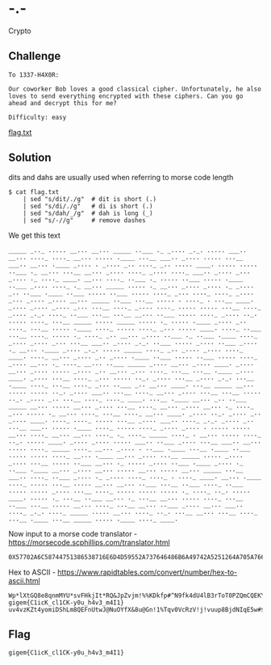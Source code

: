 # -.-
Crypto

## Challenge 

	To 1337-H4X0R:

	Our coworker Bob loves a good classical cipher. Unfortunately, he also loves to send everything encrypted with these ciphers. Can you go ahead and decrypt this for me?

	Difficulty: easy

[flag.txt](flag.txt)

## Solution

dits and dahs are usually used when referring to morse code length

	$ cat flag.txt 
		| sed "s/dit/./g"  # dit is short (.)
		| sed "s/di/./g"   # di is short (.)
		| sed "s/dah/_/g"  # dah is long (_)
		| sed "s/-//g"     # remove dashes

We get this text

	_____ _.._ ..... __... __... _____ ..___ ._ _.... _._. ..... ___.. __... ...._ ...._ __... ..... .____ ...__ ___.. _.... ..... ...__ ___.. __... .____ _.... . _.... _.. ...._ _.. ..... ____. ..... ..... ..___ ._ __... ...__ __... _.... ...._ _.... ...._ ___.. _.... _... _.... ._ ...._ ____. __... ...._ ..___ ._ ..... ..___ ..... .____ ..___ _.... ...._ ._ __... _____ ..... ._ __... _.... _.... ._ _.... _.. ..___ .____ ..___ ..... ..___ ..... ...._ _... ...._ ...._ _.... _... _.... _.... __... _____ ..___ ...__ ..... . ...._ . ...__ ____. _.... _.... _.... _... ...__ ...._ _.... ...._ ..... ..... ...__ ...._ _.... _._. ...._ ..___ ...__ ...__ __... ..___ ..... ...._ _.... .._. ..... ...._ ...__ _____ ..... _____ ..... ._ ..... .____ _.... _.. ...._ ...__ ..... .____ ...._ ..... ...._ _... ..... ____. ...._ ..___ ...__ ...._ ..... ._ ...._ _.. __... _.... ..___ ._ ..___ .____ ...._ _.... _.... _... ...__ ___.. _.... _._. ..___ ..... _.... ..___ _.... ._ __... .____ _.... _._. ..... _____ ...._ _.. _.... _.... ...._ ____. ...._ __... _.... _.. _.... .____ ..___ ..... ..___ ..... ...._ _.... __... ._ ...._ __... ..___ _____ _.... __... _.... ____. _.... __... _.... ..... _.... _.. __... _... ...._ ...__ ...__ .____ _.... ____. _.... ...__ ...._ _... ..... .._. _.... ...__ _.... _._. ...__ .____ ...._ ...__ ...._ _... ..___ _.. __... ____. ...__ _____ __... ..... ..... .._. _.... ___.. ...__ ...._ __... _.... ...__ ...__ ..... .._. _.... _.. ...__ ...._ ...._ ____. ...__ .____ __... _.. ..___ _____ __... ..... __... _.... ...__ ...._ __... _.... __... ._ ...._ _... ..... ._ __... ...._ ...__ ...._ __... ____. _.... .._. _.... _.. _.... ____. ...._ ...._ ..... ...__ _.... ___.. ...._ _._. _.... _.. ...__ ___.. ..... .____ ...._ ..... ...._ _.... _.... . ..... ..... __... ...._ __... __... ...._ ._ ...._ _____ ...._ . __... ..... ...._ .._. ..... ____. _.... _.... ..... ___.. ..___ _.... ...__ ___.. __... ..... ...._ _____ ...._ __... _.... . ..___ .____ ...__ .____ ..___ ..... ..... ...._ __... .____ __... _.... ...__ _____ ..... _.... _.... ...__ ..... ..___ __... ._ ..... _.... ..___ .____ _.... ._ ..___ .____ __... _.... __... ..... __... ..... __... _____ ...__ ___.. ...._ ..___ _.... ._ _.... ...._ ...._ . ...._ ____. __... .____ ...._ ..... ...__ ..... __... __... ..___ ...__ ..___ ...._ ..___ ..... ..... _.... ...__ ...._ ..... ..... ..... ._ ...._ .._. ..... ____. ..... ._ ...__ ..___ __... ._ ...__ __... ..... ...._ ...__ ..___ ...__ ..... __... ...._ ...__ __... ..___ _.... __... ___.. ...._ _._. ...._ _____ ..... __... ...._ .._. ...__ __... ...__ ...._ ...__ .____ ...__ _____ ..... .____ ...._ ____.

Now input to a morse code translator - https://morsecode.scphillips.com/translator.html

	0X57702A6C58744751386538716E6D4D59552A737646486B6A49742A5251264A705A766A6D2125254B446B6670235E4E39666B346455346C423372546F5430505A516D4351454B5942345A4D762A21466B386C25626A716C504D6649476D612525467A4720676967656D7B433169634B5F636C31434B2D7930755F683476335F6D3449317D20757634767A4B5A7434796F6D694453684C6D385145466E5574774A404E754F59665826387540476E213125547176305663527A56216A217675757038426A644E49714535772324255634555A4F595A327A37543235743726784C40574F373431305149

Hex to ASCII - https://www.rapidtables.com/convert/number/hex-to-ascii.html

	Wp*lXtGQ8e8qnmMYU*svFHkjIt*RQ&JpZvjm!%%KDkfp#^N9fk4dU4lB3rToT0PZQmCQEKYB4ZMv*!Fk8l%bjqlPMfIGma%%FzG gigem{C1icK_cl1CK-y0u_h4v3_m4I1} uv4vzKZt4yomiDShLm8QEFnUtwJ@NuOYfX&8u@Gn!1%Tqv0VcRzV!j!vuup8BjdNIqE5w#$%V4UZOYZ2z7T25t7&xL@WO7410QI

## Flag

	gigem{C1icK_cl1CK-y0u_h4v3_m4I1}
